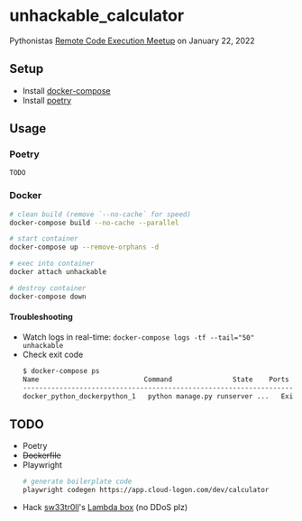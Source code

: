 # unhackable_calculator

Pythonistas [Remote Code Execution Meetup](https://www.meetup.com/pythonistas/events/283364790/) on January 22, 2022

## Setup
* Install [docker-compose](https://docs.docker.com/compose/install/)
* Install [poetry](https://python-poetry.org/docs/)

## Usage
### Poetry
`TODO`

### Docker
```bash
# clean build (remove `--no-cache` for speed)
docker-compose build --no-cache --parallel

# start container
docker-compose up --remove-orphans -d

# exec into container
docker attach unhackable

# destroy container
docker-compose down
```

#### Troubleshooting
* Watch logs in real-time: `docker-compose logs -tf --tail="50" unhackable`
* Check exit code
    ```bash
    $ docker-compose ps
    Name                          Command               State    Ports
    ------------------------------------------------------------------------------
    docker_python_dockerpython_1   python manage.py runserver ...   Exit 0
    ```

## TODO
* Poetry
* ~~Dockerfile~~
* Playwright
    ```bash
    # generate boilerplate code
    playwright codegen https://app.cloud-logon.com/dev/calculator
    ```
* Hack [sw33tr0ll](https://github.com/sw33tr0ll)'s [Lambda box](https://app.cloud-logon.com/dev/calculator) (no DDoS plz)
